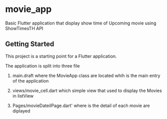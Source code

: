 # movie_app

Basic Flutter application 
that display show time of Upcoming movie
using ShowTimesTH  API 

## Getting Started

This project is a starting point for a Flutter application.

The application is split into three file 

1) main.draft 
  where  the MovieApp class are located whih is the main entry of the application 
 
2) views/movie_cell.dart
  which simple view that used to display the Movies in listView 

3) Pages/movieDateilPage.dart'
  where is the detail of each movie are diplayed 

